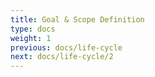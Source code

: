 ```yaml
---
title: Goal & Scope Definition
type: docs
weight: 1
previous: docs/life-cycle
next: docs/life-cycle/2
---
```

